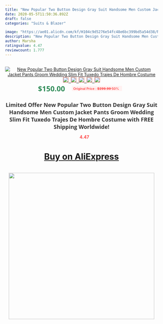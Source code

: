 ```yaml
---
title: "New Popular Two Button Design Gray Suit Handsome Men Custom Jacket Pants Groom Wedding Slim Fit Tuxedo Trajes De Hombre Costume"
date: 2020-05-5T11:50:36.892Z
draft: false
categories: "Suits & Blazer"

image: "https://ae01.alicdn.com/kf/H104c9d5276e54fc48e6bc399bd5a54d38/New-Popular-Two-Button-Design-Gray-Suit-Handsome-Men-Custom-Jacket-Pants-Groom-Wedding-Slim-Fit.jpg"
description: "New Popular Two Button Design Gray Suit Handsome Men Custom Jacket Pants Groom Wedding Slim Fit Tuxedo Trajes De Hombre Costume"
author: Marsha
ratingvalue: 4.47
reviewcount: 1.777
---
```

<br>
<div style="text-align: center;">
<a href="https://s.click.aliexpress.com/e/_AmdNch" target="_blank" rel="nofollow noopener noreferrer"><img alt="New Popular Two Button Design Gray Suit Handsome Men Custom Jacket Pants Groom Wedding Slim Fit Tuxedo Trajes De Hombre Costume" class="magnifier-image" src="https://ae01.alicdn.com/kf/H104c9d5276e54fc48e6bc399bd5a54d38/New-Popular-Two-Button-Design-Gray-Suit-Handsome-Men-Custom-Jacket-Pants-Groom-Wedding-Slim-Fit.jpg_640x640.jpg">
<br>
<img style="border:1px solid salmon" src="https://ae01.alicdn.com/kf/H104c9d5276e54fc48e6bc399bd5a54d38/New-Popular-Two-Button-Design-Gray-Suit-Handsome-Men-Custom-Jacket-Pants-Groom-Wedding-Slim-Fit.jpg_120x120.jpg">&nbsp;&nbsp;<img style="border:1px solid salmon" src="https://ae01.alicdn.com/kf/H1a6608a1c03d45a69057cefe0b20e049G/New-Popular-Two-Button-Design-Gray-Suit-Handsome-Men-Custom-Jacket-Pants-Groom-Wedding-Slim-Fit.jpg_120x120.jpg">&nbsp;&nbsp;<img style="border:1px solid salmon" src="https://ae01.alicdn.com/kf/H982fabbc54f04a87841000e98be515b2d/New-Popular-Two-Button-Design-Gray-Suit-Handsome-Men-Custom-Jacket-Pants-Groom-Wedding-Slim-Fit.jpg_120x120.jpg">&nbsp;&nbsp;<img style="border:1px solid salmon" src="https://ae01.alicdn.com/kf/H056faa3d34e9483fa0b427751743fde0l/New-Popular-Two-Button-Design-Gray-Suit-Handsome-Men-Custom-Jacket-Pants-Groom-Wedding-Slim-Fit.jpg_120x120.jpg">&nbsp;&nbsp;<img style="border:1px solid salmon" src="https://ae01.alicdn.com/kf/H77144da1e0204d86aaf2283886d0f6582/New-Popular-Two-Button-Design-Gray-Suit-Handsome-Men-Custom-Jacket-Pants-Groom-Wedding-Slim-Fit.jpg_120x120.jpg"></a></div><br0>
<div style="text-align: center;"><span style="background-color: white; border: 0px; box-sizing: border-box; color: seagreen; display: inline-block; font-family: &quot;open sans&quot; , &quot;arial&quot; , &quot;helvetica&quot; , sans-serif , &quot;heiti&quot;; font-size: 24px; font-stretch: inherit; font-weight: 700; line-height: inherit; margin: 0px 10px 0px 0px; padding: 0px; vertical-align: middle;">$150.00 </span>
<span style="background: rgb(255 , 241 , 241); border-radius: 3px; border: 0px; box-sizing: border-box; color: #ff4747; display: inline-block; font-family: inherit; font-size: 12px; font-stretch: inherit; font-style: inherit; font-variant: inherit; font-weight: 600; line-height: inherit; margin: 0px; padding: 2px 5px; transform: scale(0.9); vertical-align: middle;">Original Price : <b style="text-decoration: line-through;">$299.99 </b> 50%&nbsp;&nbsp;</span></div>
<h1 style="color: #333333; display: inline-block; font-family: &quot;open sans&quot; , &quot;arial&quot; , &quot;helvetica&quot; , sans-serif , &quot;heiti&quot;; font-size: 18px; font-stretch: inherit; font-weight: 700; text-align: center;">Limited Offer New Popular Two Button Design Gray Suit Handsome Men Custom Jacket Pants Groom Wedding Slim Fit Tuxedo Trajes De Hombre Costume with FREE Shipping Worldwide!</h1>
<div style="color: #ff4747; text-align: center;">
<img src="https://4.bp.blogspot.com/-M0ZcTcb-5uY/XleCXlxnR4I/AAAAAAAAAEc/OrjgMkXV1oMQFaCRZj5HQwOCBcu3w1FegCPcBGAYYCw/s1600/star.png" style="height: 15px;">&nbsp;<b>4.47</b></div>
<div class="button_cont" align="center"><a class="buynow_a" href="https://s.click.aliexpress.com/e/_AmdNch" target="_blank" rel="nofollow noopener noreferrer"><H1>Buy on AliExpress</H1></a></div><br>
<div class="separator" style="clear: both; text-align: center;">
<img src="https://lh3.googleusercontent.com/-pTy5HemUv9M/XlePHvY0dAI/AAAAAAAAAE4/0nX5iRUoIWY8eMW9Dpxeirr157OZliDIgCLcBGAsYHQ/s1600/badge.gif" width="480">
</div>
